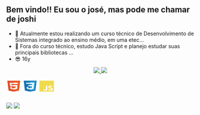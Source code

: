 ## Bem vindo!! Eu sou o josé, mas pode me chamar de joshi

- 🔭 Atualmente estou realizando um curso técnico de Desenvolvimento de Sistemas integrado ao ensino médio, em uma etec...
- 🗿 Fora do curso técnico, estudo Java Script e planejo estudar suas principais bibliotecas ...
- 😎 16y

<div align = "center">
<a href="https://github.com/JoshiProjects">
<img height="180em" src="https://github-readme-stats.vercel.app/api?username=JoshiProjects&show_icons=true&theme=ocean_dark&include_all_commits=true&count_private=true"/>
<img height="180em" widht="200em"src="https://github-readme-stats.vercel.app/api/top-langs/?username=JoshiProjects&layout=compact&langs_count=7&theme=ocean_dark"/>
</div>
 </a>
<div style="display: block"><br>


  
  <img align="center" alt="Rafa-HTML" height="30" width="40" src="https://raw.githubusercontent.com/devicons/devicon/master/icons/html5/html5-original.svg">
  <img align="center" alt="Rafa-CSS" height="30" width="40" src="https://raw.githubusercontent.com/devicons/devicon/master/icons/css3/css3-original.svg">
  <img align="center" alt="Rafa-Js" height="30" width="40" src="https://raw.githubusercontent.com/devicons/devicon/master/icons/javascript/javascript-plain.svg">
</div>

##


 
<div> 
  <a href="https://instagram.com/https_jun10rkkj" target="_blank"><img src="https://img.shields.io/badge/-Instagram-%23E4405F?style=for-the-badge&logo=instagram&logoColor=white" target="_blank"></a>
  <a href="https://mail.google.com/mail/u/0/?tab=rm&ogbl#inbox?compose=GTvVlcRzBWWqPqftsxhXshNvmjnRJJRLdXNqFNgwFKmwjWSclmrQHrhKVFBQFctRSLZQXNfSsjkld" target="_blank"><img src="https://img.shields.io/badge/-Gmail-FFF?style=for-the-badge&logo=gmail&logoColor=red" target="_blank"></a>
 </div> 
